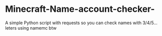 # Minecraft-Name-account-checker-

A simple Python script with requests so you can check names with 3/4/5... leters
using namemc btw
